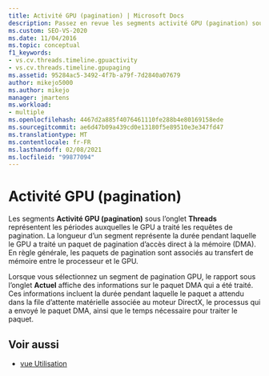 ```yaml
---
title: Activité GPU (pagination) | Microsoft Docs
description: Passez en revue les segments activité GPU (pagination) sous l’onglet threads du visualiseur concurrentiel. Les segments représentent les heures de traitement des demandes de pagination par le GPU.
ms.custom: SEO-VS-2020
ms.date: 11/04/2016
ms.topic: conceptual
f1_keywords:
- vs.cv.threads.timeline.gpuactivity
- vs.cv.threads.timeline.gpupaging
ms.assetid: 95284ac5-3492-4f7b-a79f-7d2840a07679
author: mikejo5000
ms.author: mikejo
manager: jmartens
ms.workload:
- multiple
ms.openlocfilehash: 4467d2a885f4076461110fe288b4e80169158ede
ms.sourcegitcommit: ae6d47b09a439cd0e13180f5e89510e3e347fd47
ms.translationtype: MT
ms.contentlocale: fr-FR
ms.lasthandoff: 02/08/2021
ms.locfileid: "99877094"
---
```

# <a name="gpu-activity-paging"></a>Activité GPU (pagination)
Les segments **Activité GPU (pagination)** sous l’onglet **Threads** représentent les périodes auxquelles le GPU a traité les requêtes de pagination.  La longueur d’un segment représente la durée pendant laquelle le GPU a traité un paquet de pagination d’accès direct à la mémoire (DMA). En règle générale, les paquets de pagination sont associés au transfert de mémoire entre le processeur et le GPU.

 Lorsque vous sélectionnez un segment de pagination GPU, le rapport sous l’onglet **Actuel** affiche des informations sur le paquet DMA qui a été traité. Ces informations incluent la durée pendant laquelle le paquet a attendu dans la file d’attente matérielle associée au moteur DirectX, le processus qui a envoyé le paquet DMA, ainsi que le temps nécessaire pour traiter le paquet.

## <a name="see-also"></a>Voir aussi
- [vue Utilisation](../profiling/utilization-view.md)